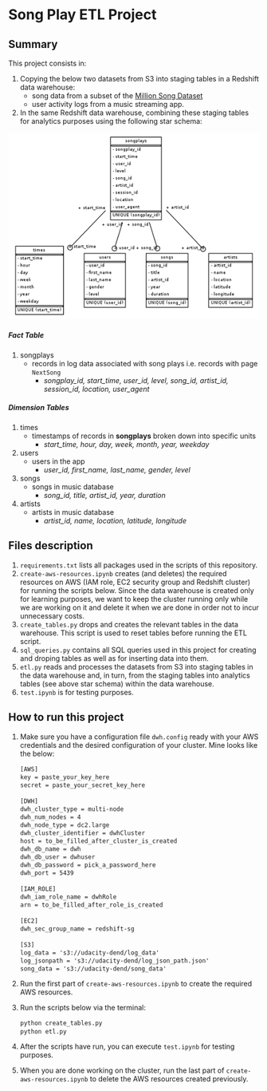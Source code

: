 # Song Play ETL Project

## Summary

This project consists in:

1. Copying the below two datasets from S3 into staging tables in a Redshift data warehouse:
   * song data from a subset of the [Million Song Dataset](https://labrosa.ee.columbia.edu/millionsong/)
   * user activity logs from a music streaming app.
2. In the same Redshift data warehouse, combining these staging tables for analytics purposes using the following star schema:

![ERD](sparkifydb_erd.png)

##### Fact Table

1. songplays
   * records in log data associated with song plays i.e. records with page `NextSong`
     * *songplay_id, start_time, user_id, level, song_id, artist_id, session_id, location, user_agent*

##### Dimension Tables

1. times
   - timestamps of records in **songplays** broken down into specific units
     - *start_time, hour, day, week, month, year, weekday*
2. users
   * users in the app
     * *user_id, first_name, last_name, gender, level*
3. songs
   * songs in music database
     * *song_id, title, artist_id, year, duration*
4. artists
   * artists in music database
     * *artist_id, name, location, latitude, longitude*

## Files description

1. `requirements.txt` lists all packages used in the scripts of this repository.
2. `create-aws-resources.ipynb` creates (and deletes) the required resources on AWS (IAM role, EC2 security group and Redshift cluster) for running the scripts below. Since the data warehouse is created only for learning purposes, we want to keep the cluster running only while we are working on it and delete it when we are done in order not to incur unnecessary costs. 
3. `create_tables.py` drops and creates the relevant tables in the data warehouse. This script is used to reset tables before running the ETL script.
4. `sql_queries.py` contains all SQL queries used in this project for creating and droping tables as well as for inserting data into them.
5. `etl.py` reads and processes the datasets from S3 into staging tables in the data warehouse and, in turn, from the staging tables into analytics tables (see above star schema) within the data warehouse.
6. `test.ipynb` is for testing purposes.

## How to run this project

1. Make sure you have a configuration file `dwh.config` ready with your AWS credentials and the desired configuration of your cluster. Mine looks like the below:

   ```
   [AWS]
   key = paste_your_key_here
   secret = paste_your_secret_key_here
   
   [DWH]
   dwh_cluster_type = multi-node
   dwh_num_nodes = 4
   dwh_node_type = dc2.large
   dwh_cluster_identifier = dwhCluster
   host = to_be_filled_after_cluster_is_created
   dwh_db_name = dwh
   dwh_db_user = dwhuser
   dwh_db_password = pick_a_password_here
   dwh_port = 5439
   
   [IAM_ROLE]
   dwh_iam_role_name = dwhRole
   arn = to_be_filled_after_role_is_created
   
   [EC2]
   dwh_sec_group_name = redshift-sg
   
   [S3]
   log_data = 's3://udacity-dend/log_data'
   log_jsonpath = 's3://udacity-dend/log_json_path.json'
   song_data = 's3://udacity-dend/song_data'
   
   ```

2. Run the first part of `create-aws-resources.ipynb` to create the required AWS resources.

3. Run the scripts below via the terminal:

   ```bash
   python create_tables.py
   python etl.py
   ```

4. After the scripts have run, you can execute `test.ipynb` for testing purposes.

5. When you are done working on the cluster, run the last part of `create-aws-resources.ipynb` to delete the AWS resources created previously.